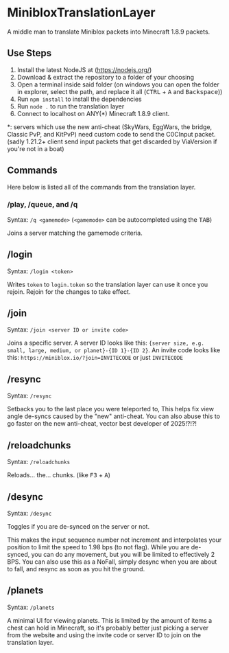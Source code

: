 # MinibloxTranslationLayer

A middle man to translate Miniblox packets into Minecraft 1.8.9 packets.

## Use Steps

1. Install the latest NodeJS at (<https://nodejs.org/>)
2. Download & extract the repository to a folder of your choosing
3. Open a terminal inside said folder (on windows you can open the folder in explorer, select the path, and replace it all (<kbd>CTRL</kbd> + <kbd>A</kbd> and <kbd>Backspace</kbd>))
4. Run `npm install` to install the dependencies
5. Run `node .` to run the translation layer
6. Connect to localhost on ANY(*) Minecraft 1.8.9 client.

*: servers which use the new anti-cheat
   (SkyWars, EggWars, the bridge, Classic PvP, and KitPvP)
   need custom code to send the C0CInput packet.
   (sadly 1.21.2+ client send input packets that get discarded by ViaVersion if you're not in a boat)

## Commands

Here below is listed all of the commands from the translation layer.

### /play, /queue, and /q

Syntax: `/q <gamemode>` (`<gamemode>` can be autocompleted using the <kbd>TAB</kbd>)

Joins a server matching the gamemode criteria.

## /login

Syntax: `/login <token>`

Writes `token` to `login.token` so the translation layer can use it once you rejoin.
Rejoin for the changes to take effect.

## /join

Syntax: `/join <server ID or invite code>`

Joins a specific server.
A server ID looks like this:
`{server size, e.g. small, large, medium, or planet}-{ID 1}-{ID 2}`.
An invite code looks like this: `https://miniblox.io/?join=INVITECODE` or just `INVITECODE`

## /resync

Syntax: `/resync`

Setbacks you to the last place you were teleported to,
This helps fix view angle de-syncs caused by the "new" anti-cheat.
You can also abuse this to go faster on the new anti-cheat,
vector best developer of 2025!?!?!

## /reloadchunks

Syntax: `/reloadchunks`

Reloads... the... chunks. (like <kbd>F3</kbd> + <kbd>A</kbd>)

## /desync

Syntax: `/desync`

Toggles if you are de-synced on the server or not.

This makes the input sequence number not increment
and interpolates your position to limit the speed to 1.98 bps (to not flag).
While you are de-synced, you can do any movement, but you will be limited to effectively 2 BPS.
You can also use this as a NoFall,
simply desync when you are about to fall,
and resync as soon as you hit the ground.

## /planets

Syntax: `/planets`

A minimal UI for viewing planets.
This is limited by the amount of items a chest can hold in Minecraft,
so it's probably better just picking a server from the website
and using the invite code or server ID to join on the translation layer.
